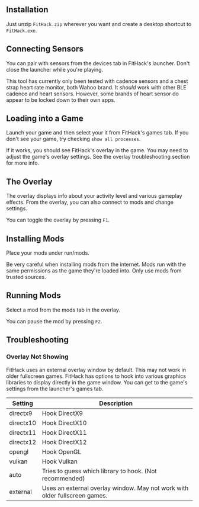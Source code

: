 ## Installation

Just unzip `FitHack.zip` wherever you want and create a desktop shortcut to `FitHack.exe`.

## Connecting Sensors

You can pair with sensors from the devices tab in FitHack's launcher. Don't close the launcher while you're playing.

This tool has currently only been tested with cadence sensors and a chest strap heart rate monitor, both Wahoo brand.
It *should* work with other BLE cadence and heart sensors.
However, some brands of heart sensor do appear to be locked down to their own apps.

## Loading into a Game

Launch your game and then select your it from FitHack's games tab. If you don't see your game, try checking `show all processes`.

If it works, you should see FitHack's overlay in the game. You may need to adjust the game's overlay settings. See the overlay troubleshooting section for more info.

## The Overlay

The overlay displays info about your activity level and various gameplay effects. From the overlay, you can also connect to mods and change settings.

You can toggle the overlay by pressing `F1`.

## Installing Mods

Place your mods under run/mods. 

Be very careful when installing mods from the internet. 
Mods run with the same permissions as the game they're loaded into. 
Only use mods from trusted sources.

## Running Mods

Select a mod from the mods tab in the overlay.

You can pause the mod by pressing `F2`.

## Troubleshooting

### Overlay Not Showing

FitHack uses an external overlay window by default. This may not work in older fullscreen games. FitHack has options to hook into various graphics libraries to display directly in the game window. You can get to the game's settings from the launcher's games tab.

| Setting    | Description                                                                 |
|------------|-----------------------------------------------------------------------------|
| directx9   | Hook DirectX9                                                               |
| directx10  | Hook DirectX10                                                              |
| directx11  | Hook DirectX11                                                              |
| directx12  | Hook DirectX12                                                              |
| opengl     | Hook OpenGL                                                                 |
| vulkan     | Hook Vulkan                                                                 |
| auto       | Tries to guess which library to hook. (Not recommended)                     |
| external   | Uses an external overlay window. May not work with older fullscreen games.  |
